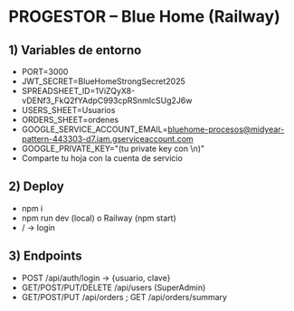 # PROGESTOR – Blue Home (Railway)

## 1) Variables de entorno
- PORT=3000
- JWT_SECRET=BlueHomeStrongSecret2025
- SPREADSHEET_ID=1ViZQyX8-vDENf3_FkQ2fYAdpC993cpRSnmlcSUg2J6w
- USERS_SHEET=Usuarios
- ORDERS_SHEET=ordenes
- GOOGLE_SERVICE_ACCOUNT_EMAIL=bluehome-procesos@midyear-pattern-443303-d7.iam.gserviceaccount.com
- GOOGLE_PRIVATE_KEY="(tu private key con \n)"
- Comparte tu hoja con la cuenta de servicio

## 2) Deploy
- npm i
- npm run dev (local) o Railway (npm start)
- / → login

## 3) Endpoints
- POST /api/auth/login → {usuario, clave}
- GET/POST/PUT/DELETE /api/users (SuperAdmin)
- GET/POST/PUT /api/orders ; GET /api/orders/summary
